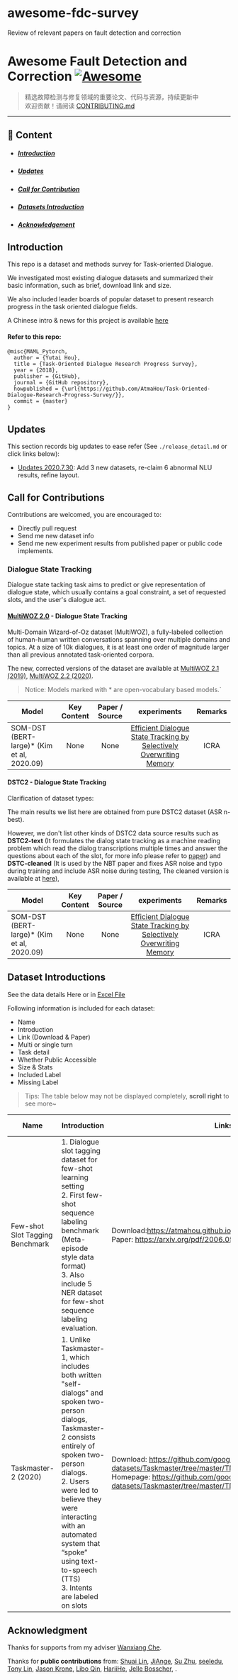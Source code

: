 # awesome-fdc-survey
Review of relevant papers on fault detection and correction
# Awesome Fault Detection and Correction [![Awesome](https://awesome.re/badge.svg)](https://awesome.re)

> 精选故障检测与修复领域的重要论文、代码与资源，持续更新中  
> 欢迎贡献！请阅读 [CONTRIBUTING.md](CONTRIBUTING.md)
> 
---

<link rel="stylesheet" type="text/css" href="auto-number-title.css" />

## 📖 Content
- ##### [Introduction](#intro)
- ##### [Updates](#updates)
- ##### [Call for Contribution](#call)
- ##### [Datasets Introduction](#detail)
- ##### [Acknowledgement](#acknowledgement)



## <a name="intro"></a>Introduction
This repo is a dataset and methods survey for Task-oriented Dialogue.

We investigated most existing dialogue datasets and summarized their basic information, such as brief, download link and size.

We also included leader boards of popular dataset to present research progress in the task oriented dialogue fields.

A Chinese intro & news for this project is available [here](https://mp.weixin.qq.com/s?__biz=MzIxMjAzNDY5Mg==&mid=2650793618&idx=1&sn=dc5e592c5d8b451531383350af76e254&chksm=8f477379b830fa6fb0b5909f6d6a3f85dae44e8a37aa0ab9763df354cabcc9224c211075f127&mpshare=1&scene=1&srcid=#rd)

#### Refer to this repo:
```
@misc{MAML_Pytorch,
  author = {Yutai Hou},
  title = {Task-Oriented Dialogue Research Progress Survey},
  year = {2018},
  publisher = {GitHub},
  journal = {GitHub repository},
  howpublished = {\url{https://github.com/AtmaHou/Task-Oriented-Dialogue-Research-Progress-Survey/}},
  commit = {master}
}
```

## <a name="updates"></a> Updates
This section records big updates to ease refer (See `./release_detail.md` or click links below):
- [Updates 2020.7.30](https://github.com/AtmaHou/Task-Oriented-Dialogue-Dataset-Survey/blob/master/release_detail.md#20200730): Add 3 new datasets, re-claim 6 abnormal NLU results, refine layout.


## <a name="call"></a> Call for Contributions
Contributions are welcomed, you are encouraged to:
- Directly pull request
- Send me new dataset info
- Send me new experiment results from published paper or public code implements.

### Dialogue State Tracking
Dialogue state tacking task aims to predict or give representation of dialogue state,
which usually contains a goal constraint, a set of requested slots, and the user's dialogue act.

#### [MultiWOZ 2.0](http://dialogue.mi.eng.cam.ac.uk/index.php/corpus/) - Dialogue State Tracking

Multi-Domain Wizard-of-Oz dataset (MultiWOZ), a fully-labeled collection of human-human written conversations spanning over multiple domains and topics. At a size of 10k dialogues, it is at least one order of magnitude larger than all previous annotated task-oriented corpora.

The new, corrected versions of the dataset are available at [MultiWOZ 2.1 (2019)](https://arxiv.org/abs/1907.01669), [MultiWOZ 2.2 (2020)](https://www.aclweb.org/anthology/2020.nlp4convai-1.13.pdf). 

> Notice: Models marked with * are open-vocabulary based models.`

| Model           | Key Content | Paper / Source | experiments | Remarks |
| ------------- | :-----:| :-----:| :-----:| :-----:|
| SOM-DST (BERT-large)* (Kim et al, 2020.09)  | None | None | [Efficient Dialogue State Tracking by Selectively Overwriting Memory](https://arxiv.org/pdf/1911.03906.pdf) | ICRA |


#### DSTC2 - Dialogue State Tracking
Clarification of dataset types:

The main results we list here are obtained from pure DSTC2 dataset (ASR n-best).

However, we don't list other kinds of DSTC2 data source results such as **DSTC2-text**
(It formulates the dialog state tracking as a machine reading problem
which read the dialog transcriptions multiple times and answer the questions
about each of the slot,
for more info please refer to [paper](https://aaai.org/ocs/index.php/WS/AAAIW18/paper/view/17447/15652))
and **DSTC-cleaned**
(It is used by the NBT paper and fixes ASR noise and typo during training and include ASR noise during testing,
The cleaned version is available at [here](https://github.com/Divye02/baby-jarvis/tree/master/data/dstc2)),

| Model           | Key Content | Paper / Source | experiments | Remarks |
| ------------- | :-----:| :-----:| :-----:| :-----:|
| SOM-DST (BERT-large)* (Kim et al, 2020.09)  | None | None | [Efficient Dialogue State Tracking by Selectively Overwriting Memory](https://arxiv.org/pdf/1911.03906.pdf) | ICRA |

## <a name="detail"></a> Dataset Introductions
See the data details Here or in [Excel File](https://github.com/AtmaHou/Task-Oriented-Dialogue-Dataset-Survey/blob/master/Atma'sDatasetSurvey.xlsx?raw=true)

Following information is included for each dataset:
- Name
- Introduction
- Link (Download & Paper)
- Multi or single turn
- Task detail
- Whether Public Accessible
- Size & Stats
- Included Label
- Missing Label

> Tips: The table below may not be displayed completely, **scroll right** to see more~

| Name                                        | Introduction                                                                                                                                                                                                                                                                                                                                                                                                                                                         | Links                                                                                                                                                                                 | Multi/Single Turn | Task Detail                                                                                                                                                               | Public Accessible | Size & Stats                                                                                                                                                                                                                          | Included Label                                                                                                                                                                    | Missing Label                                                                                                                                                                      |
| ------------------------------------------- | -------------------------------------------------------------------------------------------------------------------------------------------------------------------------------------------------------------------------------------------------------------------------------------------------------------------------------------------------------------------------------------------------------------------------------------------------------------------- | ------------------------------------------------------------------------------------------------------------------------------------------------------------------------------------- | ----------------- | ------------------------------------------------------------------------------------------------------------------------------------------------------------------------- | ----------------- | ------------------------------------------------------------------------------------------------------------------------------------------------------------------------------------------------------------------------------------- | --------------------------------------------------------------------------------------------------------------------------------------------------------------------------------- | ---------------------------------------------------------------------------------------------------------------------------------------------------------------------------------- |
| Few-shot Slot Tagging Benchmark             | 1\. Dialogue slot tagging dataset for few-shot learning setting<br>2\. First few-shot sequence labeling benchmark (Meta-episode style data format)<br>3\. Also include 5  NER dataset for few-shot sequence labeling evaluation.                                                                                                                                                                                                                                     | Download:https://atmahou.github.io/attachments/ACL2020data.zip<br>Paper: https://arxiv.org/pdf/2006.05702.pdf                                                                         | S                 | 7 dialogue task:<br>Weather,play music, search, add to list, book, moive<br>5 NER task                                                                                    | Yes               | For each task, it contains 100 episodes.<br>Each episode contains a query set (20 samples) and a support set (1-shot & 5-shot)                                                                                                        | Slots                                                                                                                                                                             | Intent                                                                                                                                                                             |
| Taskmaster-2 (2020)                         | 1\. Unlike Taskmaster-1, which includes both written "self-dialogs" and spoken two-person dialogs, Taskmaster-2 consists entirely of spoken two-person dialogs.<br>2.  Users were led to believe they were interacting with an automated system that “spoke” using text-to-speech (TTS)<br>3\. Intents are labeled on slots                                                                                                                                          | Download: https://github.com/google-research-datasets/Taskmaster/tree/master/TM-2-2020/data<br>Homepage: https://github.com/google-research-datasets/Taskmaster/tree/master/TM-2-2020 | M                 | 7 domains:<br>restaurants, food ordering, movies, hotels, flights, music, sports                                                                                          | Yes               | 17,289 dialogs:<br>restaurants (3276)<br>food ordering (1050)<br>movies (3047)<br>hotels (2355)<br>flights (2481)<br>music (1602)<br>sports (3478)                                                                                    | NLU(Intent, Slots)                                                                                                                                                                |                                                                                                                                                                                    |

## <a name="acknowledgment"></a>Acknowledgment

Thanks for supports from my adviser [Wanxiang Che](http://ir.hit.edu.cn/~car/english.htm).

Thanks for **public contributions** from:
[Shuai Lin](https://github.com/ha-lins),
[JiAnge](https://github.com/linjian93),
[Su Zhu](https://github.com/sz128),
[seeledu](https://github.com/seeledu),
[Tony Lin](https://github.com/tnlin),
[Jason Krone](https://github.com/jasonkrone),
[Libo Qin](https://github.com/yizhen20133868),
[HariiHe](https://github.com/HariiHe),
[Jelle Bosscher](https://github.com/jellebosscher),
.

